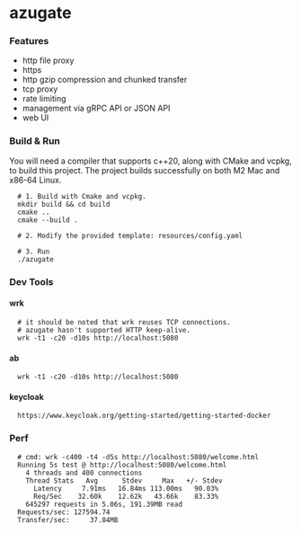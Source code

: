 # azugate

### Features

- http file proxy
- https
- http gzip compression and chunked transfer
- tcp proxy
- rate limiting
- management via gRPC API or JSON API
- web UI

### Build & Run

You will need a compiler that supports c++20, along with CMake and vcpkg, to build this project. The project builds successfully on both M2 Mac and x86-64 Linux.
 
```shell
  # 1. Build with Cmake and vcpkg.
  mkdir build && cd build
  cmake ..
  cmake --build .
  
  # 2. Modify the provided template: resources/config.yaml
  
  # 3. Run
  ./azugate

```

### Dev Tools
#### wrk

```shell
  # it should be noted that wrk reuses TCP connections.
  # azugate hasn't supported HTTP keep-alive.
  wrk -t1 -c20 -d10s http://localhost:5080
```

#### ab

```shell
  wrk -t1 -c20 -d10s http://localhost:5080
```

#### keycloak
```shell
  https://www.keycloak.org/getting-started/getting-started-docker
```

### Perf

```shell
  # cmd: wrk -c400 -t4 -d5s http://localhost:5080/welcome.html
  Running 5s test @ http://localhost:5080/welcome.html
    4 threads and 400 connections
    Thread Stats   Avg      Stdev     Max   +/- Stdev
      Latency     7.91ms   16.84ms 113.00ms   90.03%
      Req/Sec    32.60k    12.62k   43.66k    83.33%
    645297 requests in 5.06s, 191.39MB read
  Requests/sec: 127594.74
  Transfer/sec:     37.84MB
```
